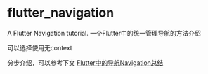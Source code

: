 # flutter_navigation

A  Flutter Navigation tutorial.
一个Flutter中的统一管理导航的方法介绍

可以选择使用无context

分步介绍，可以参考下文
[Flutter中的导航Navigation总结](https://blog.csdn.net/unicorn97/article/details/100896529)
